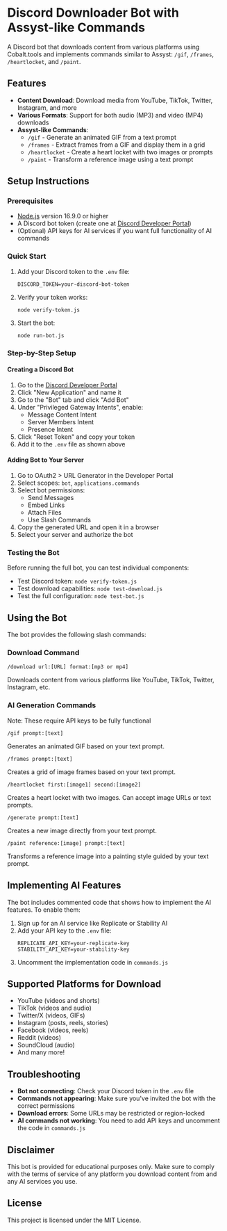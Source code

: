 # Discord Downloader Bot with Assyst-like Commands

A Discord bot that downloads content from various platforms using Cobalt.tools and implements commands similar to Assyst: `/gif`, `/frames`, `/heartlocket`, and `/paint`.

## Features

- **Content Download**: Download media from YouTube, TikTok, Twitter, Instagram, and more
- **Various Formats**: Support for both audio (MP3) and video (MP4) downloads
- **Assyst-like Commands**:
  - `/gif` - Generate an animated GIF from a text prompt
  - `/frames` - Extract frames from a GIF and display them in a grid
  - `/heartlocket` - Create a heart locket with two images or prompts
  - `/paint` - Transform a reference image using a text prompt

## Setup Instructions

### Prerequisites

- [Node.js](https://nodejs.org/) version 16.9.0 or higher
- A Discord bot token (create one at [Discord Developer Portal](https://discord.com/developers/applications))
- (Optional) API keys for AI services if you want full functionality of AI commands

### Quick Start

1. Add your Discord token to the `.env` file:
   ```
   DISCORD_TOKEN=your-discord-bot-token
   ```

2. Verify your token works:
   ```
   node verify-token.js
   ```

3. Start the bot:
   ```
   node run-bot.js
   ```

### Step-by-Step Setup

#### Creating a Discord Bot

1. Go to the [Discord Developer Portal](https://discord.com/developers/applications)
2. Click "New Application" and name it
3. Go to the "Bot" tab and click "Add Bot"
4. Under "Privileged Gateway Intents", enable:
   - Message Content Intent
   - Server Members Intent
   - Presence Intent
5. Click "Reset Token" and copy your token
6. Add it to the `.env` file as shown above

#### Adding Bot to Your Server

1. Go to OAuth2 > URL Generator in the Developer Portal
2. Select scopes: `bot`, `applications.commands`
3. Select bot permissions:
   - Send Messages
   - Embed Links
   - Attach Files
   - Use Slash Commands
4. Copy the generated URL and open it in a browser
5. Select your server and authorize the bot

### Testing the Bot

Before running the full bot, you can test individual components:

- Test Discord token: `node verify-token.js`
- Test download capabilities: `node test-download.js`
- Test the full configuration: `node test-bot.js`

## Using the Bot

The bot provides the following slash commands:

### Download Command
```
/download url:[URL] format:[mp3 or mp4]
```
Downloads content from various platforms like YouTube, TikTok, Twitter, Instagram, etc.

### AI Generation Commands
Note: These require API keys to be fully functional

```
/gif prompt:[text]
```
Generates an animated GIF based on your text prompt.

```
/frames prompt:[text]
```
Creates a grid of image frames based on your text prompt.

```
/heartlocket first:[image1] second:[image2]
```
Creates a heart locket with two images. Can accept image URLs or text prompts.

```
/generate prompt:[text]
```
Creates a new image directly from your text prompt.

```
/paint reference:[image] prompt:[text]
```
Transforms a reference image into a painting style guided by your text prompt.

## Implementing AI Features

The bot includes commented code that shows how to implement the AI features. To enable them:

1. Sign up for an AI service like Replicate or Stability AI
2. Add your API key to the `.env` file:
   ```
   REPLICATE_API_KEY=your-replicate-key
   STABILITY_API_KEY=your-stability-key
   ```
3. Uncomment the implementation code in `commands.js`

## Supported Platforms for Download

- YouTube (videos and shorts)
- TikTok (videos and audio)
- Twitter/X (videos, GIFs)
- Instagram (posts, reels, stories)
- Facebook (videos, reels)
- Reddit (videos)
- SoundCloud (audio)
- And many more!

## Troubleshooting

- **Bot not connecting**: Check your Discord token in the `.env` file
- **Commands not appearing**: Make sure you've invited the bot with the correct permissions
- **Download errors**: Some URLs may be restricted or region-locked
- **AI commands not working**: You need to add API keys and uncomment the code in `commands.js`

## Disclaimer

This bot is provided for educational purposes only. Make sure to comply with the terms of service of any platform you download content from and any AI services you use.

## License

This project is licensed under the MIT License.